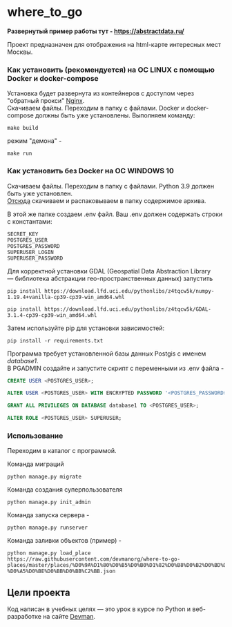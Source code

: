 # where_to_go  
  
**Развернутый пример работы тут - https://abstractdata.ru/**  
  
Проект предназначен для отображения на html-карте интересных мест Москвы.  
  
### Как установить (рекомендуется) на ОС LINUX с помощью Docker и docker-compose  
  
Установка будет развернута из контейнеров с доступом через "обратный прокси" [Nginx](https://nginx.org/ru/).  
Скачиваем файлы. Переходим в папку с файлами. Docker и docker-compose должны быть уже установлены. Выполняем команду:  
```  
make build  
```  
  
режим "демона" -  
```  
make run  
```  
  
### Как установить без Docker на ОС WINDOWS 10  
  
Скачиваем файлы. Переходим в папку с файлами. Python 3.9 должен быть уже установлен.  
[Отсюда](https://yadi.sk/d/Dbk6LGZhOQFGfg) скачиваем и распаковываем в папку содержимое архива.  
  
  
В этой же папке создаем .env файл. Ваш .env должен содержать строки с константами:  
  
```  
SECRET_KEY  
POSTGRES_USER  
POSTGRES_PASSWORD  
SUPERUSER_LOGIN  
SUPERUSER_PASSWORD  
```  
  
Для корректной установки GDAL (Geospatial Data Abstraction Library  
 — библиотека абстракции гео-пространственных данных) запустить  
   
```  
pip install https://download.lfd.uci.edu/pythonlibs/z4tqcw5k/numpy-1.19.4+vanilla-cp39-cp39-win_amd64.whl  
  
pip install https://download.lfd.uci.edu/pythonlibs/z4tqcw5k/GDAL-3.1.4-cp39-cp39-win_amd64.whl  
```   
Затем используйте pip для установки зависимостей:  
  
```
pip install -r requirements.txt  
```
  
Программа требует установленной базы данных Postgis с именем _database1_.  
В PGADMIN создайте и запустите скрипт с переменными из .env файла -  
  
```sql
CREATE USER <POSTGRES_USER>;

ALTER USER <POSTGRES_USER> WITH ENCRYPTED PASSWORD '<POSTGRES_PASSWORD>';

GRANT ALL PRIVILEGES ON DATABASE database1 TO <POSTGRES_USER>;

ALTER ROLE <POSTGRES_USER> SUPERUSER;
```   
### Использование  
  
Переходим в каталог с программой. 

Команда миграций  
```  
python manage.py migrate
```  
  
Команда создания суперпользователя  
```  
python manage.py init_admin  
```  
  
Команда запуска сервера -  
```  
python manage.py runserver  
```  
  
Команда заливки объектов (пример) -  
```  
python manage.py load_place https://raw.githubusercontent.com/devmanorg/where-to-go-places/master/places/%D0%9A%D1%80%D0%B5%D0%B0%D1%82%D0%B8%D0%B2%D0%BD%D0%BE%D0%B5%20%D0%BF%D1%80%D0%BE%D1%81%D1%82%D1%80%D0%B0%D0%BD%D1%81%D1%82%D0%B2%D0%BE%20%C2%AB%D0%9B%D1%8E%D0%BC%D1%8C%D0%B5%D1%80-%D0%A5%D0%BE%D0%BB%D0%BB%C2%BB.json  
```  
## Цели проекта  
  
Код написан в учебных целях — это урок в курсе по Python и веб-разработке на сайте [Devman](https://dvmn.org).
